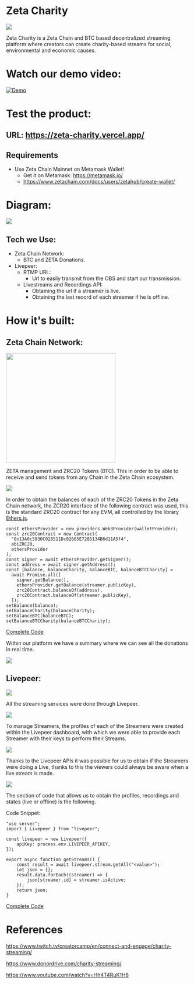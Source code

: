 # Zeta Charity
 
<img src="https://i.ibb.co/ZN8wt8X/logoW.png" >

<p>

Zeta Charity is a Zeta Chain and BTC based decentralized streaming platform where creators can create charity-based streams for social, environmental and economic causes.

# Watch our demo video:

[![Demo](https://i.ibb.co/j3DCtPZ/image.png)](Pending...)

# Test the product:

## URL: https://zeta-charity.vercel.app/

## Requirements

- Use Zeta Chain Mainnet on Metamask Wallet!
  - Get it on Metamask: https://metamask.io/
  - https://www.zetachain.com/docs/users/zetahub/create-wallet/

# Diagram:

<img src="https://i.ibb.co/Nm2Bp86/Untitled-Diagram-drawio.png" >

## Tech we Use:

- Zeta Chain Network:
  - BTC and ZETA Donations.
- Livepeer:
  - RTMP URL:
    - Url to easily transmit from the OBS and start our transmission.
  - Livestreams and Recordings API:
    - Obtaining the url if a streamer is live.
    - Obtaining the last record of each streamer if he is offline.

# How it's built:

## Zeta Chain Network:

<img src="https://i.ibb.co/4PSK1DJ/image.png" width="300px">

ZETA management and ZRC20 Tokens (BTC). This in order to be able to receive and send tokens from any Chain in the Zeta Chain ecosystem.

<img src="https://i.ibb.co/bzzv0n2/image.png" >

In order to obtain the balances of each of the ZRC20 Tokens in the Zeta Chain network, the ZCR20 interface of the following contract was used, this is the standard ZRC20 contract for any EVM, all controlled by the library [Ethers.js](https://docs.ethers.org/v5/).

    const ethersProvider = new providers.Web3Provider(walletProvider);
    const zrc20Contract = new Contract(
      "0x13A0c5930C028511Dc02665E7285134B6d11A5f4",
      abiZRC20,
      ethersProvider
    );
    const signer = await ethersProvider.getSigner();
    const address = await signer.getAddress();
    const [balance, balanceCharity, balanceBTC, balanceBTCCharity] =
      await Promise.all([
        signer.getBalance(),
        ethersProvider.getBalance(streamer.publicKey),
        zrc20Contract.balanceOf(address),
        zrc20Contract.balanceOf(streamer.publicKey),
      ]);
    setBalance(balance);
    setBalanceCharity(balanceCharity);
    setBalanceBTC(balanceBTC);
    setBalanceBTCCharity(balanceBTCCharity);

[Complete Code](./zeta-charity-nextjs/src/app/streamer/[streamer]/page.js)

Within our platform we have a summary where we can see all the donations in real time.

<img src="https://i.ibb.co/jyCy1Vs/image.png">

## Livepeer:

<img src="https://i.ibb.co/pf527Tc/image.png">

All the streaming services were done through Livepeer.

<img src="https://i.ibb.co/KjqqmSm/Untitled-Diagram3-drawio.png">

To manage Streamers, the profiles of each of the Streamers were created within the Livepeer dashboard, with which we were able to provide each Streamer with their keys to perform their Streams.

<img src="https://i.ibb.co/5hq2C1C/Screenshot-2024-07-23-183857.png">

Thanks to the Livepeer APIs it was possible for us to obtain if the Streamers were doing a Live, thanks to this the viewers could always be aware when a live stream is made.

<img src="https://i.ibb.co/tXVMYQk/Screenshot-2024-07-23-183924.png">

The section of code that allows us to obtain the profiles, recordings and states (live or offline) is the following.

Code Snippet:

    "use server";
    import { Livepeer } from "livepeer";

    const livepeer = new Livepeer({
        apiKey: process.env.LIVEPEER_APIKEY,
    });

    export async function getStreams() {
        const result = await livepeer.stream.getAll("<value>");
        let json = {};
        result.data.forEach((streamer) => {
            json[streamer.id] = streamer.isActive;
        });
        return json;
    }

[Complete Code](./zeta-charity-nextjs/src/api/getPlaybackInfo.js)

# References

https://www.twitch.tv/creatorcamp/en/connect-and-engage/charity-streaming/

https://www.donordrive.com/charity-streaming/

https://www.youtube.com/watch?v=Hh4T4RuK1H8
